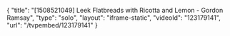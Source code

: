 {
    "title": "[1508521049] Leek Flatbreads with Ricotta and Lemon - Gordon Ramsay",
    "type": "solo",
    "layout": "iframe-static",
    "videoId": "123179141",
    "url": "\/tvpembed\/123179141"
}